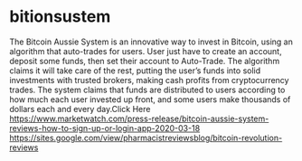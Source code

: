 # bitionsustem
The Bitcoin Aussie System is an innovative way to invest in Bitcoin, using an algorithm that auto-trades for users. User just have to create an account, deposit some funds, then set their account to Auto-Trade. The algorithm claims it will take care of the rest, putting the user’s funds into solid investments with trusted brokers, making cash profits from cryptocurrency trades.  The system claims that funds are distributed to users according to how much each user invested up front, and some users make thousands of dollars each and every day.Click Here https://www.marketwatch.com/press-release/bitcoin-aussie-system-reviews-how-to-sign-up-or-login-app-2020-03-18    https://sites.google.com/view/pharmacistreviewsblog/bitcoin-revolution-reviews
